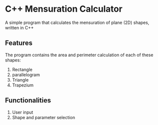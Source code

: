 # C++ Mensuration Calculator
A simple program that calculates the mensuration of plane (2D) shapes, written in C++
 
## Features
The program contains the area and perimeter calculation of each of these shapes:
1. Rectangle
2. parallelogram
3. Triangle
4. Trapezium

## Functionalities
1. User input
2. Shape and parameter selection